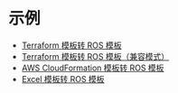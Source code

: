 # 示例

- [Terraform 模板转 ROS 模板](/zh-cn/example-tf)
- [Terraform 模板转 ROS 模板（兼容模式）](/zh-cn/example-c-tf)
- [AWS CloudFormation 模板转 ROS 模板](/zh-cn/example-cf)
- [Excel 模板转 ROS 模板](/zh-cn/example-excel)
